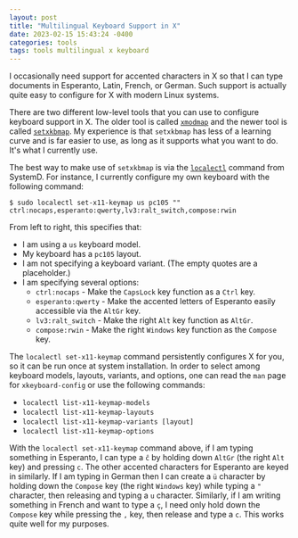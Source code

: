 ```yaml
---
layout: post
title: "Multilingual Keyboard Support in X"
date: 2023-02-15 15:43:24 -0400
categories: tools
tags: tools multilingual x keyboard
---
```

I occasionally need support for accented characters in X so that I can
type documents in Esperanto, Latin, French, or German.  Such support
is actually quite easy to configure for X with modern Linux systems.

There are two different low-level tools that you can use to configure
keyboard support in X.  The older tool is called
[`xmodmap`](https://wiki.archlinux.org/title/xmodmap) and the newer
tool is called
[`setxkbmap`](https://wiki.archlinux.org/title/Xorg/Keyboard_configuration#Using_setxkbmap).
My experience is that `setxkbmap` has less of a learning curve and is
far easier to use, as long as it supports what you want to do.  It's
what I currently use.

The best way to make use of `setxkbmap` is via the
[`localectl`](https://man.archlinux.org/man/localectl.1.en) command
from SystemD.  For instance, I currently configure my own keyboard
with the following command:

```console
$ sudo localectl set-x11-keymap us pc105 "" ctrl:nocaps,esperanto:qwerty,lv3:ralt_switch,compose:rwin
```

From left to right, this specifies that:

- I am using a `us` keyboard model.
- My keyboard has a `pc105` layout.
- I am not specifying a keyboard variant.  (The empty quotes are a placeholder.)
- I am specifying several options:
  - `ctrl:nocaps` - Make the `CapsLock` key function as a `Ctrl` key.
  - `esperanto:qwerty` - Make the accented letters of Esperanto easily
    accessible via the `AltGr` key.
  - `lv3:ralt_switch` - Make the right `Alt` key function as `AltGr`.
  - `compose:rwin` - Make the right `Windows` key function as the
    `Compose` key.

The `localectl set-x11-keymap` command persistently configures X for
you, so it can be run once at system installation.  In order to select
among keyboard models, layouts, variants, and options, one can read
the `man` page for `xkeyboard-config` or use the following commands:

- `localectl list-x11-keymap-models`
- `localectl list-x11-keymap-layouts`
- `localectl list-x11-keymap-variants [layout]`
- `localectl list-x11-keymap-options`

With the `localectl set-x11-keymap` command above, if I am typing
something in Esperanto, I can type a `ĉ` by holding down `AltGr` (the
right `Alt` key) and pressing `c`.  The other accented characters for
Esperanto are keyed in similarly.  If I am typing in German then I can
create a `ü` character by holding down the `Compose` key (the right
`Windows` key) while typing a `"` character, then releasing and typing
a `u` character.  Similarly, if I am writing something in French and
want to type a `ç`, I need only hold down the `Compose` key while
pressing the `,` key, then release and type a `c`.  This works quite
well for my purposes.
